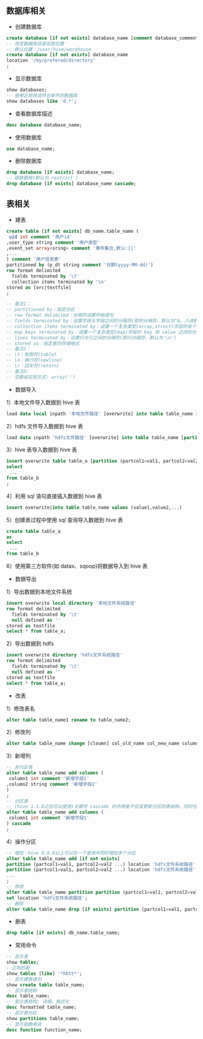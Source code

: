 ## 数据库相关
* 创建数据库

``` sql  
create database [if not exists] database_name [comment database_comment];
-- 改变数据库目录存放位置
-- 默认位置：/user/hive/warehouse
create database [if not exists] database_name
location '/my/prefered/directory'
;  
```
* 显示数据库

``` sql  
show databases;
-- 使用正则筛选符合条件的数据库
show databases like 'd.*';
```
* 查看数据库描述

``` sql  
desc database database_name;
```
* 使用数据库

``` sql  
use database_name;
```
* 删除数据库

``` sql  
drop database [if exists] database_name;
-- 级联删除(默认为 restrict )
drop database [if exists] database_name cascade;
```
## 表相关
* 建表

``` sql  
create table [if not exists] db_name.table_name (
 uid int comment '用户id'
,user_type string comment '用户类型'
,event_set array<sring> comment '事件集合,默认:[]'
,...
) comment '用户信息表'
partitioned by (p_dt string comment '日期(yyyy-MM-dd)')
row format delimited
  fields terminated by '\t'
  collection items terminated by '\n'
stored as [orc|textfile]
;

-- 备注1：
-- partitioned by：指定分区
-- row format delimited：分隔符设置开始语句
-- fields terminated by：设置字段与字段之间的分隔符(即列分隔符，默认为^A，八进制体现为'\001')
-- collection items terminated by：设置一个复杂类型(array,struct)字段的各个 item 之间的分隔符
-- map keys terminated by：设置一个复杂类型(map)字段的 key 和 value 之间的分隔符
-- lines terminated by：设置行与行之间的分隔符(即行分隔符，默认为'\n')
-- stored as：指定表的存储格式
-- 备注2：
-- \t：制表符(table)
-- \n：换行符(newline)
-- \r：回车符(return)
-- 备注3:
-- 空数组实现方式: array('')
```
* 数据导入  

1）本地文件导入数据到 hive 表  

``` sql  
load data local inpath '本地文件路径' [overwrite] into table table_name [partition (partcol1=val1, partcol2=val2 ...)];
```
2）hdfs 文件导入数据到 hive 表  

``` sql  
load data inpath 'hdfs文件路径' [overwrite] into table table_name [partition (partcol1=val1, partcol2=val2 ...)];
```
3）hive 表导入数据到 hive 表  

``` sql  
insert overwrite table table_a [partition (partcol1=val1, partcol2=val2 ...)]
select
 ...
from table_b
;
```
4）利用 sql 语句直接插入数据到 hive 表  

``` sql  
insert overwrite|into table table_name values (value1,value2,...)
```
5）创建表过程中使用 sql 查询导入数据到 hive 表  

``` sql  
create table table_a
as
select
 ...
from table_b 
```
6）使用第三方软件(如 datax、sqoop)将数据导入到 hive 表

* 数据导出  

1）导出数据到本地文件系统

``` sql  
insert overwrite local directory '本地文件系统路径'
row format delimited
  fields terminated by '\t'
  null defined as ''
stored as textfile
select * from table_a;
```
2）导出数据到 hdfs

``` sql  
insert overwrite directory 'hdfs文件系统路径'
row format delimited
  fields terminated by '\t'
  null defined as ''
stored as textfile
select * from table_a;
```
* 改表  

1）修改表名

``` sql  
alter table table_name1 rename to table_name2;
```
2）修改列

``` sql  
alter table table_name change [cloumn] col_old_name col_new_name column_type [comment col_comment] [first|after column_name];
```
3）新增列

``` sql  
-- 非分区表
alter table table_name add columns (
 column1 int comment '新增字段1'
,column2 string comment '新增字段2'    
)
;
-- 分区表
-- (hive 1.1.0之后可以使用)关键字 cascade 的作用是不仅变更新分区的表结构，同时也变更旧分区的表结构。默认为：restrict
alter table table_name add columns (
 column1 int comment '新增字段1'
) cascade
;
```
4）操作分区

``` sql  
-- 增加：hive 0.8.0以上可以在一个查询中同时增加多个分区
alter table table_name add [if not exists]
partition (partcol1=val1, partcol2=val2 ...) location 'hdfs文件系统路径'
partition (partcol1=val1, partcol2=val2 ...) location 'hdfs文件系统路径'
...
;
-- 修改
alter table table_name partition partition (partcol1=val1, partcol2=val2 ...)
set location 'hdfs文件系统路径';
-- 删除
alter table table_name drop [if exists] partition (partcol1=val1, partcol2=val2 ...);
```
* 删表

``` sql  
drop table [if exists] db_name.table_name;
```
* 常用命令

``` sql  
-- 显示表
show tables;
--正则匹配
show tables [like] '*hbtt*';
-- 显示建表语句
show create table table_name;
-- 显示表结构
desc table_name;
-- 显示表结构: 详细、格式化
desc formatted table_name;
-- 显示表分区
show partitions table_name;
-- 显示函数用法
desc function function_name;
```

